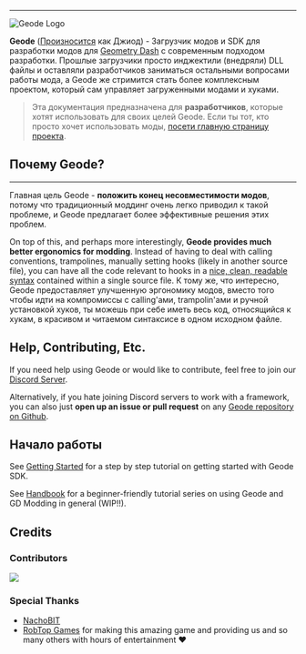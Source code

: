 ***
![Geode Logo](https://github.com/geode-sdk.png?size=80) 

**Geode** ([Произносится](https://www.google.com/search?q=geode+how+to+pronounce&sca_esv=28bf11c19ea21427&sca_upv=1&sxsrf=ACQVn08-mIYi3HyV1dAKLj2WzL05pgWkQw%3A1712173924896&source=hp&ei=ZLMNZsi-NMr_wPAP-aO1iA4&iflsig=ANes7DEAAAAAZg3BdB52-0MQfjL0daHxMWG4Ce9YsB2g&udm=&oq=Geode+how+&gs_lp=Egdnd3Mtd2l6IgpHZW9kZSBob3cgKgIIADIKECMYgAQYigUYJzIIEAAYgAQYywEyCBAAGIAEGMsBMggQABiABBjLATIIEAAYgAQYywEyCBAAGIAEGMsBMggQABiABBjLATIGEAAYFhgeMgYQABgWGB4yCBAAGBYYHhgPSP4dUABYzhVwAHgAkAEAmAFsoAHWBqoBAzguMrgBAcgBAPgBAZgCCqAC-AbCAgQQIxgnwgILEAAYgAQYsQMYgwHCAhEQLhiABBixAxiDARjHARjRA8ICCBAAGIAEGLEDwgIIEC4YgAQYsQPCAgsQLhiABBixAxjUAsICBRAAGIAEwgILEC4Y1AIYsQMYgATCAgUQLhiABMICCBAuGIAEGMsBmAMAkgcDOC4yoAfmZQ&sclient=gws-wiz) как Джиод) - Загрузчик модов и SDK для разработки модов для [Geometry Dash](https://store.steampowered.com/app/322170/Geometry_Dash/) с современным подходом разработки. Прошлые загрузчики просто инджектили (внедряли) DLL файлы и оставляли разработчиков заниматься остальными вопросами работы мода, а Geode же стримится стать более комплексным проектом, который сам управляет загруженными модами и хуками.

> Эта документация предназначена для **разработчиков**, которые хотят использовать для своих целей Geode. Если ты тот, кто просто хочет использовать моды, [посети главную страницу проекта](https://geode-sdk.org/install).

## Почему Geode?
***
Главная цель Geode - **положить конец несовместимости модов**, потому что традиционный моддинг очень легко приводил к такой проблеме, и Geode предлагает более эффективные решения этих проблем.

On top of this, and perhaps more interestingly, **Geode provides much better ergonomics for modding**. Instead of having to deal with calling conventions, trampolines, manually setting hooks (likely in another source file), you can have all the code relevant to hooks in a [nice, clean, readable syntax](/tutorials/modify.md) contained within a single source file.
К тому же, что интересно, Geode предоставляет улучшенную эргономику модов, вместо того чтобы идти на компромиссы с calling'ами, trampolin'ами и ручной установкой хуков, ты можешь при себе иметь весь код, относящийся к хукам, в красивом и читаемом синтаксисе в одном исходном файле.
## Help, Contributing, Etc.

If you need help using Geode or would like to contribute, feel free to join our [Discord Server](https://discord.gg/9e43WMKzhp).

Alternatively, if you hate joining Discord servers to work with a framework, you can also just **open up an issue or pull request** on any [Geode repository on Github](https://github.com/orgs/geode-sdk/repositories).

## Начало работы

See [Getting Started](/getting-started) for a step by step tutorial on getting started with Geode SDK.

See [Handbook](/handbook/chap0) for a beginner-friendly tutorial series on using Geode and GD Modding in general (WIP!!).

## Credits

### Contributors

<a href="https://github.com/geode-sdk/geode/graphs/contributors">
  <img src="https://contrib.rocks/image?repo=geode-sdk/geode" />
</a>

### Special Thanks

 * [NachoBIT](https://github.com/TheNachoBIT)
 * [RobTop Games](https://twitter.com/RobTopGames/) for making this amazing game and providing us and so many others with hours of entertainment ❤
